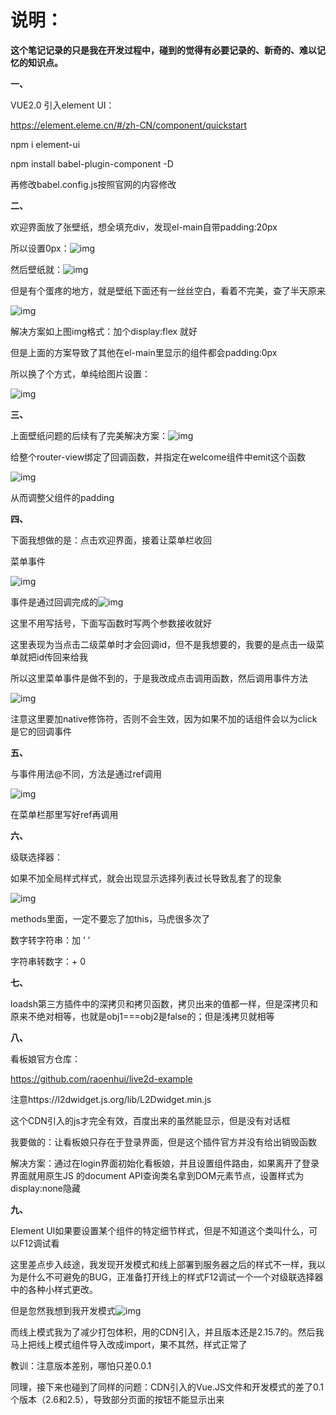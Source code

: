 

# 说明：

**这个笔记记录的只是我在开发过程中，碰到的觉得有必要记录的、新奇的、难以记忆的知识点。**

**一、**

VUE2.0 引入element UI：

https://element.eleme.cn/#/zh-CN/component/quickstart

npm i element-ui

npm install babel-plugin-component -D

再修改babel.config.js按照官网的内容修改

 

**二、**

欢迎界面放了张壁纸，想全填充div，发现el-main自带padding:20px

所以设置0px：![img](README/wps1.jpg)

然后壁纸就：![img](README/wps2.jpg)

但是有个蛋疼的地方，就是壁纸下面还有一丝丝空白，看着不完美，查了半天原来

![img](README/wps3.jpg) 

解决方案如上图img格式：加个display:flex 就好

但是上面的方案导致了其他在el-main里显示的组件都会padding:0px

所以换了个方式，单纯给图片设置：

![img](README/wps4.jpg) 



**三、**

上面壁纸问题的后续有了完美解决方案：![img](README/wps5.jpg)

给整个router-view绑定了回调函数，并指定在welcome组件中emit这个函数

![img](README/wps6.jpg) 

从而调整父组件的padding



**四、**

下面我想做的是：点击欢迎界面，接着让菜单栏收回

菜单事件

![img](README/wps7.jpg) 

事件是通过回调完成的![img](README/wps8.jpg)

这里不用写括号，下面写函数时写两个参数接收就好

这里表现为当点击二级菜单时才会回调id，但不是我想要的，我要的是点击一级菜单就把id传回来给我

所以这里菜单事件是做不到的，于是我改成点击调用函数，然后调用事件方法

![img](README/wps9.jpg) 

注意这里要加native修饰符，否则不会生效，因为如果不加的话组件会以为click是它的回调事件



**五、**

与事件用法@不同，方法是通过ref调用

![img](README/wps10.jpg) 

在菜单栏那里写好ref再调用



**六、**

级联选择器：

如果不加全局样式样式，就会出现显示选择列表过长导致乱套了的现象

![img](README/wps11.jpg) 

methods里面，一定不要忘了加this，马虎很多次了

数字转字符串：加  ’ ’ 

字符串转数字：+   0



**七、**

loadsh第三方插件中的深拷贝和拷贝函数，拷贝出来的值都一样，但是深拷贝和原来不绝对相等，也就是obj1===obj2是false的；但是浅拷贝就相等

 

**八、**

看板娘官方仓库：

https://github.com/raoenhui/live2d-example

注意https://l2dwidget.js.org/lib/L2Dwidget.min.js

这个CDN引入的js才完全有效，百度出来的虽然能显示，但是没有对话框

我要做的：让看板娘只存在于登录界面，但是这个插件官方并没有给出销毁函数

解决方案：通过在login界面初始化看板娘，并且设置组件路由，如果离开了登录界面就用原生JS 的document API查询类名拿到DOM元素节点，设置样式为display:none隐藏



**九、**

Element UI如果要设置某个组件的特定细节样式，但是不知道这个类叫什么，可以F12调试看

​	这里差点步入歧途，我发现开发模式和线上部署到服务器之后的样式不一样，我以为是什么不可避免的BUG，正准备打开线上的样式F12调试一个一个对级联选择器中的各种小样式更改。

但是忽然我想到我开发模式![img](README/wps12.jpg)

而线上模式我为了减少打包体积，用的CDN引入，并且版本还是2.15.7的。然后我马上把线上模式组件导入改成import，果不其然，样式正常了

教训：注意版本差别，哪怕只差0.0.1

同理，接下来也碰到了同样的问题：CDN引入的Vue.JS文件和开发模式的差了0.1个版本（2.6和2.5），导致部分页面的按钮不能显示出来

 

 